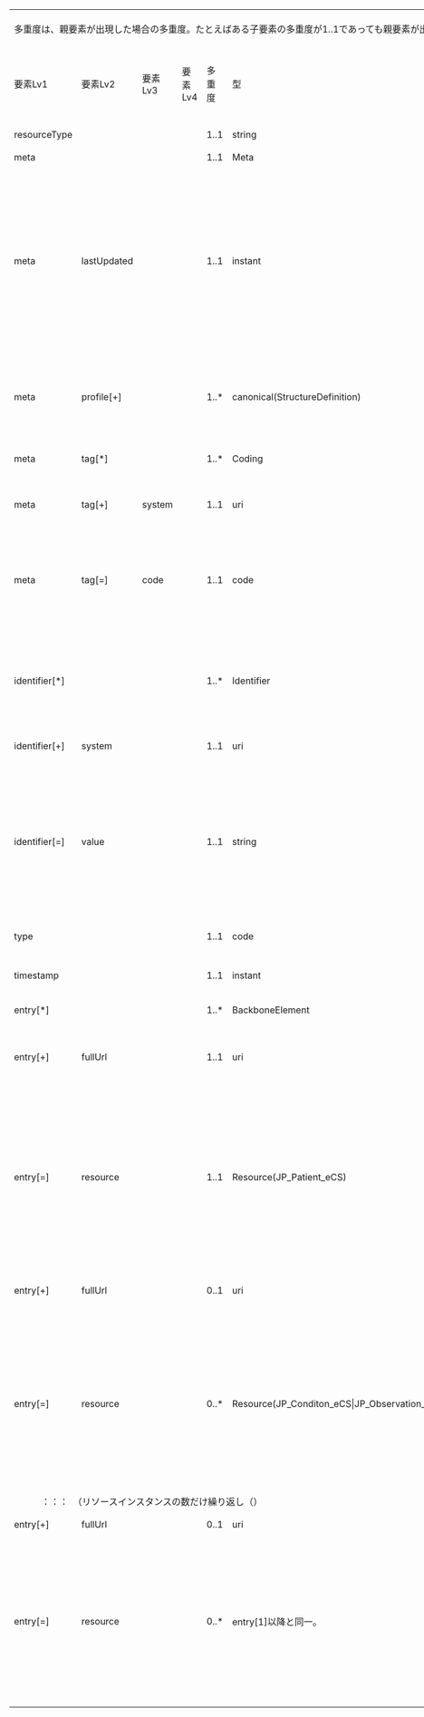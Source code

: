 <table border=0 cellpadding=0 cellspacing=0 width=1038 style='border-collapse:
 collapse;table-layout:fixed;width:778pt'>
 <col class=xl160 width=107 style='mso-width-source:userset;mso-width-alt:2925;
 width:80pt'>
 <col class=xl160 width=73 span=3 style='mso-width-source:userset;mso-width-alt:
 2011;width:55pt'>
 <col class=xl160 width=35 style='mso-width-source:userset;mso-width-alt:950;
 width:26pt'>
 <col class=xl160 width=87 style='mso-width-source:userset;mso-width-alt:2377;
 width:65pt'>
 <col class=xl160 width=359 style='mso-width-source:userset;mso-width-alt:9837;
 width:269pt'>
 <col class=xl160 width=36 style='mso-width-source:userset;mso-width-alt:987;
 width:27pt'>
 <col class=xl194 width=195 style='mso-width-source:userset;mso-width-alt:5339;
 width:146pt'>
 <tr height=68 style='mso-height-source:userset;height:51.0pt'>
  <td colspan=9 height=68 class=xl362 align=left width=1038 style='height:51.0pt;
  width:778pt'><a name="Print_Area"><ruby>多重度<span style='display:none'><rt>タジュウド
  </rt></span></ruby>は、<ruby>親<span style='display:none'><rt>オヤ </rt></span></ruby><ruby>要素<span
  style='display:none'><rt>ヨウソ </rt></span></ruby>が<ruby>出現<span
  style='display:none'><rt>シュツゲン </rt></span></ruby>した<ruby>場合<span
  style='display:none'><rt>バアイ </rt></span></ruby>の<ruby>多重度<span
  style='display:none'><rt>タジュウド </rt></span></ruby>。たとえばある<ruby>子要素<span
  style='display:none'><rt>コヨウソ </rt></span></ruby>の<ruby>多重度<span
  style='display:none'><rt>タジュウド </rt></span></ruby>が1..1であっても<ruby>親要素<span
  style='display:none'><rt>オヤヨウソ </rt></span></ruby>が<ruby>出現<span
  style='display:none'><rt>シュツゲン </rt></span></ruby>しない<ruby>場合<span
  style='display:none'><rt>バアイ </rt></span></ruby>にはその<ruby>子要素<span
  style='display:none'><rt>コヨウソ </rt></span></ruby>は<ruby>出現<span
  style='display:none'><rt>シュツゲン </rt></span></ruby>しない。<ruby>逆<span
  style='display:none'><rt>ギャク </rt></span></ruby>に<ruby>親要素<span
  style='display:none'><rt>オヤヨウソ </rt></span></ruby>が<ruby>出現<span
  style='display:none'><rt>シュツゲン </rt></span></ruby>する<ruby>場合<span
  style='display:none'><rt>バアイ </rt></span></ruby>には、この<ruby>子要素<span
  style='display:none'><rt>コヨウソ </rt></span></ruby>は<ruby>出現<span
  style='display:none'><rt>シュツゲン </rt></span></ruby>しなければならない。</a></td>
 </tr>
 <tr height=100 style='height:75.0pt'>
  <td height=100 class=xl69 width=107 style='height:75.0pt;border-top:none;
  width:80pt'>要素Lv1</td>
  <td class=xl152 width=73 style='border-top:none;border-left:none;width:55pt'>要素Lv2</td>
  <td class=xl152 width=73 style='border-top:none;border-left:none;width:55pt'>要素Lv3</td>
  <td class=xl152 width=73 style='border-top:none;border-left:none;width:55pt'>要素Lv4</td>
  <td class=xl153 width=35 style='border-top:none;border-left:none;width:26pt'>多重度</td>
  <td class=xl152 width=87 style='border-top:none;border-left:none;width:65pt'>型</td>
  <td class=xl152 width=359 style='border-top:none;border-left:none;width:269pt'>説明</td>
  <td class=xl152 width=36 style='border-top:none;border-left:none;width:27pt'><ruby>固定値<span
  style='display:none'><rt class=font8>コテイチ</rt></span></ruby> <br>
    <ruby>／<span style='display:none'><rt class=font8>レイジ</rt></span></ruby> <ruby>例<span
  style='display:none'><rt class=font8>ジ</rt></span></ruby> 示</td>
  <td class=xl154 width=195 style='border-top:none;border-left:none;width:146pt'><ruby>固定値<span
  style='display:none'><rt class=font8>コテイチ</rt></span></ruby> または<ruby>例示<span
  style='display:none'><rt class=font8>レイジ</rt></span></ruby></td>
 </tr>
 <tr height=40 style='height:30.0pt'>
  <td height=40 class=xl147 width=107 style='height:30.0pt;border-top:none;
  width:80pt'>resourceType</td>
  <td class=xl149 width=73 style='border-top:none;border-left:none;width:55pt'>　</td>
  <td class=xl149 width=73 style='border-top:none;border-left:none;width:55pt'>　</td>
  <td class=xl149 width=73 style='border-top:none;border-left:none;width:55pt'>　</td>
  <td class=xl155 width=35 style='border-top:none;border-left:none;width:26pt'>1..1</td>
  <td class=xl149 width=87 style='border-top:none;border-left:none;width:65pt'>string</td>
  <td class=xl149 width=359 style='border-top:none;border-left:none;width:269pt'>Bundleリソースであることを示す。</td>
  <td class=xl149 width=36 style='border-top:none;border-left:none;width:27pt'>固定値</td>
  <td class=xl157 width=195 style='border-top:none;border-left:none;width:146pt'>&quot;Bundle&quot;</td>
 </tr>
 <tr height=20 style='height:15.0pt'>
  <td height=20 class=xl147 width=107 style='height:15.0pt;border-top:none;
  width:80pt'>meta</td>
  <td class=xl149 width=73 style='border-top:none;border-left:none;width:55pt'>　</td>
  <td class=xl149 width=73 style='border-top:none;border-left:none;width:55pt'>　</td>
  <td class=xl149 width=73 style='border-top:none;border-left:none;width:55pt'>　</td>
  <td class=xl192 width=35 style='border-top:none;border-left:none;width:26pt'>1..1</td>
  <td class=xl149 width=87 style='border-top:none;border-left:none;width:65pt'>Meta</td>
  <td class=xl149 width=359 style='border-top:none;border-left:none;width:269pt'>　</td>
  <td class=xl149 width=36 style='border-top:none;border-left:none;width:27pt'>　</td>
  <td class=xl157 width=195 style='border-top:none;border-left:none;width:146pt'>　</td>
 </tr>
 <tr height=340 style='height:255.0pt'>
  <td height=340 class=xl147 width=107 style='height:255.0pt;border-top:none;
  width:80pt'>meta</td>
  <td class=xl149 width=73 style='border-top:none;border-left:none;width:55pt'>lastUpdated</td>
  <td class=xl149 width=73 style='border-top:none;border-left:none;width:55pt'>　</td>
  <td class=xl149 width=73 style='border-top:none;border-left:none;width:55pt'>　</td>
  <td class=xl192 width=35 style='border-top:none;border-left:none;width:26pt'>1..1</td>
  <td class=xl149 width=87 style='border-top:none;border-left:none;width:65pt'>instant</td>
  <td class=xl149 width=359 style='border-top:none;border-left:none;width:269pt'>最終更新日時。YYYY-MM-DDThh:mm:ss.sss+zz:zz<br>
   
  この要素は、このリソースのデータを取り込んで蓄積していたシステムが、このリソースになんらかの変更があった可能性があった日時を取得し、このデータを再取り込みする必要性の判断をするために使われる。<ruby>本要素<span
  style='display:none'><rt>ホンヨウソ </rt></span></ruby>に前回取り込んだ時点より後の日時が設定されている場合には、なんらかの変更があった可能性がある（変更がない場合もある）ものとして判断される。したがって、内容になんらかの変更があった場合、またはこのリソースのデータが初めて作成された場合には、その時点以降の日時（たとえば、このリソースのデータを作成した日時）を設定しなければならない。内容の変更がない場合でも、このリソースのデータが作り直された場合や単に複写された場合にその日時を設定しなおしてもよい。ただし、内容に変更がないのであれば、日時を変更しなくてもよい。また、この要素の変更とmeta.versionIdの変更とは、必ずしも連動しないことがある。</td>
  <td class=xl149 width=36 style='border-top:none;border-left:none;width:27pt'>例示</td>
  <td class=xl157 width=195 style='border-top:none;border-left:none;width:146pt'>&quot;2015-02-07T13:28:17.239+09:00&quot;</td>
 </tr>
 <tr height=140 style='height:105.0pt'>
  <td height=140 class=xl147 width=107 style='height:105.0pt;border-top:none;
  width:80pt'>meta</td>
  <td class=xl149 width=73 style='border-top:none;border-left:none;width:55pt'>profile[+]</td>
  <td class=xl149 width=73 style='border-top:none;border-left:none;width:55pt'>　</td>
  <td class=xl149 width=73 style='border-top:none;border-left:none;width:55pt'>　</td>
  <td class=xl192 width=35 style='border-top:none;border-left:none;width:26pt'>1..*</td>
  <td class=xl149 width=87 style='border-top:none;border-left:none;width:65pt'>canonical(StructureDefinition)</td>
  <td class=xl158 width=359 style='border-top:none;border-left:none;width:269pt'>本文書のプロファイルを識別するURLとバージョンを指定する。<br>
    http://jpfhir.jp/fhir/clins/StructureDefinition/JP_Bundle_CLINS|1　を設定する(|1
  は（U+007C）パイプ（縦棒文字）と数字の1でバージョン1を指定する)　を設定する。<br>
    </td>
  <td class=xl149 width=36 style='border-top:none;border-left:none;width:27pt'>固定値</td>
  <td class=xl143 width=195 style='border-top:none;border-left:none;width:146pt'><a
  href="http://jpfhir.jp/fhir/clins/StructureDefinition/JP_Bundle_CLINS"
  target="_parent">http://jpfhir.jp/fhir/clins/StructureDefinition/JP_Bundle_CLINS|1</a></td>
 </tr>
 <tr height=60 style='height:45.0pt'>
  <td height=60 class=xl70 width=107 style='height:45.0pt;width:80pt'>meta</td>
  <td class=xl71 width=73 style='width:55pt'>tag[*]</td>
  <td class=xl71 width=73 style='width:55pt'>　</td>
  <td class=xl71 width=73 style='width:55pt'>　</td>
  <td class=xl151 width=35 style='width:26pt'>1..*</td>
  <td class=xl71 width=87 style='width:65pt'>Coding</td>
  <td class=xl76 width=359 style='width:269pt'>本リソースのメタデータ。<br>
    CLINSでのBundleリソースに含まれる６情報リソースカテゴリーをmeta.tag要素に記述する。</td>
  <td class=xl71 width=36 style='width:27pt'>　</td>
  <td class=xl150 width=195 style='width:146pt'>　</td>
 </tr>
 <tr height=84 style='height:63.0pt'>
  <td height=84 class=xl70 width=107 style='height:63.0pt;width:80pt'>meta</td>
  <td class=xl71 width=73 style='width:55pt'>tag[+]</td>
  <td class=xl71 width=73 style='width:55pt'>system</td>
  <td class=xl71 width=73 style='width:55pt'>　</td>
  <td class=xl151 width=35 style='width:26pt'>1..1</td>
  <td class=xl71 width=87 style='width:65pt'>uri</td>
  <td class=xl76 width=359 style='width:269pt'>固定値
  http://jpfhir.jp/fhir/clins/CodeSystem/BundleResourceType_CS　を設定する。</td>
  <td class=xl71 width=36 style='width:27pt'>固定値</td>
  <td class=xl75 width=195 style='width:146pt'><a
  href="http://jpfhir.jp/fhir/clins/CodeSystem/BundleResourceType_CS"
  target="_parent">http://jpfhir.jp/fhir/clins/CodeSystem/BundleResourceType_CS</a></td>
 </tr>
 <tr height=160 style='height:120.0pt'>
  <td height=160 class=xl70 width=107 style='height:120.0pt;width:80pt'>meta</td>
  <td class=xl71 width=73 style='width:55pt'>tag[=]</td>
  <td class=xl71 width=73 style='width:55pt'>code</td>
  <td class=xl71 width=73 style='width:55pt'>　</td>
  <td class=xl151 width=35 style='width:26pt'>1..1</td>
  <td class=xl71 width=87 style='width:65pt'>code</td>
  <td class=xl76 width=359 style='width:269pt'>Bundleリソースに含まれる６情報リソースカテゴリーのいずれかをhhttp://jpfhir.jp/fhir/clins/ValueSet/BundleResourceType_VSのValuseSetから設定する。<br>
   
  具体的には、&quot;AllergyIntolerance&quot;、&quot;Condition&quot;、&quot;Observation&quot;、&quot;MedicationRequest&quot;　のいずれかの値を設定する。<br>
    </td>
  <td class=xl71 width=36 style='width:27pt'><ruby>例<span style='display:none'><rt>レイジ
  </rt></span></ruby>示</td>
  <td class=xl150 width=195 style='width:146pt'>&quot;Observation&quot;</td>
 </tr>
 <tr height=175 style='mso-height-source:userset;height:131.0pt'>
  <td height=175 class=xl161 align=left width=107 style='height:131.0pt;
  border-top:none;width:80pt'>identifier[*]</td>
  <td class=xl77 width=73 style='border-top:none;border-left:none;width:55pt'>　</td>
  <td class=xl77 width=73 style='border-top:none;border-left:none;width:55pt'>　</td>
  <td class=xl77 width=73 style='border-top:none;border-left:none;width:55pt'>　</td>
  <td class=xl162 align=left width=35 style='border-top:none;border-left:none;
  width:26pt'>1..*</td>
  <td class=xl77 align=left width=87 style='border-top:none;border-left:none;
  width:65pt'>Identifier</td>
  <td class=xl77 align=left width=359 style='border-top:none;border-left:none;
  width:269pt'>この文書Bundleの<ruby>一意<span style='display:none'><rt>&#129351;</rt></span></ruby>の識別子。Bund<ruby>le<span
  style='display:none'><rt>ジュシｎ </rt></span></ruby><ruby>作<span
  style='display:none'><rt>レキ </rt></span></ruby><ruby>成時<span
  style='display:none'><rt>カンリ </rt></span></ruby><ruby>にシ<span
  style='display:none'><rt>バンゴウ </rt></span></ruby>ステムが設定する。<br>
   
  Bundleリソースのidentifier要素は、電子カルテ情報共有サービス側で保存される。送信側は、後続の送信においてこのidentifierを指定することで、<ruby>受信<span
  style='display:none'><rt>ジュシン </rt></span></ruby><ruby>側<span
  style='display:none'><rt>ガワ </rt></span></ruby>は過去に<ruby>受信<span
  style='display:none'><rt>ジュシン </rt></span></ruby>したBundleリソースを<ruby>特定<span
  style='display:none'><rt>トクテイ </rt></span></ruby>し、それに含まれていた全データについて削除、更新などの処理を行うためにこれを<ruby>使用<span
  style='display:none'><rt>シヨウ </rt></span></ruby>する。</td>
  <td class=xl77 width=36 style='border-top:none;border-left:none;width:27pt'>　</td>
  <td class=xl157 width=195 style='border-top:none;border-left:none;width:146pt'>　</td>
 </tr>
 <tr height=56 style='height:42.0pt'>
  <td height=56 class=xl161 align=left width=107 style='height:42.0pt;
  border-top:none;width:80pt'>identifier[+]</td>
  <td class=xl77 align=left width=73 style='border-top:none;border-left:none;
  width:55pt'>system</td>
  <td class=xl77 width=73 style='border-top:none;border-left:none;width:55pt'>　</td>
  <td class=xl77 width=73 style='border-top:none;border-left:none;width:55pt'>　</td>
  <td class=xl162 align=left width=35 style='border-top:none;border-left:none;
  width:26pt'>1..1</td>
  <td class=xl77 align=left width=87 style='border-top:none;border-left:none;
  width:65pt'>uri</td>
  <td class=xl77 align=left width=359 style='border-top:none;border-left:none;
  width:269pt'><ruby>固<span style='display:none'><rt>コテイチ </rt></span></ruby>定値　&quot;http://jpfhir.jp/fhir/clins/bundle-identifier&quot;を<ruby>設定<span
  style='display:none'><rt>セッテイ </rt></span></ruby>する。 </td>
  <td class=xl77 align=left width=36 style='border-top:none;border-left:none;
  width:27pt'>固定値</td>
  <td class=xl195 align=left width=195 style='border-top:none;border-left:none;
  width:146pt'>http://jpfhir.jp/fhir/clins/bundle-identifier</td>
 </tr>
 <tr height=281 style='mso-height-source:userset;height:211.0pt'>
  <td height=281 class=xl161 align=left width=107 style='height:211.0pt;
  border-top:none;width:80pt'>identifier[=]</td>
  <td class=xl77 align=left width=73 style='border-top:none;border-left:none;
  width:55pt'>value</td>
  <td class=xl77 width=73 style='border-top:none;border-left:none;width:55pt'>　</td>
  <td class=xl77 width=73 style='border-top:none;border-left:none;width:55pt'>　</td>
  <td class=xl162 align=left width=35 style='border-top:none;border-left:none;
  width:26pt'>1..1</td>
  <td class=xl77 align=left width=87 style='border-top:none;border-left:none;
  width:65pt'>string</td>
  <td class=xl77 align=left width=359 style='border-top:none;border-left:none;
  width:269pt'><ruby>実装<span style='display:none'><rt>ジッソウ </rt></span></ruby>ガイド<ruby>本文<span
  style='display:none'><rt>ホンブン </rt></span></ruby><span
  style='mso-spacerun:yes'> </span>6情報<ruby>送信<span style='display:none'><rt>ソウシン
  </rt></span></ruby><ruby>仕様<span style='display:none'><rt>シヨウ </rt></span></ruby>--Bundleリソースを識別するIdentifier要素--
  に<ruby>記載<span style='display:none'><rt>&#0;&#0;&#2;&#5;&#5;&#2;<br>
    <br>
    </rt></span></ruby>の[Bundle-ID]の仕様とする。</td>
  <td class=xl77 align=left width=36 style='border-top:none;border-left:none;
  width:27pt'><ruby>例<span style='display:none'><rt>レイジ </rt></span></ruby>示</td>
  <td class=xl157 width=195 style='border-top:none;border-left:none;width:146pt'>&quot;1311234567^2020^00123456&quot;</td>
 </tr>
 <tr height=40 style='height:30.0pt'>
  <td height=40 class=xl161 align=left width=107 style='height:30.0pt;
  border-top:none;width:80pt'>type</td>
  <td class=xl77 width=73 style='border-top:none;border-left:none;width:55pt'>　</td>
  <td class=xl77 width=73 style='border-top:none;border-left:none;width:55pt'>　</td>
  <td class=xl77 width=73 style='border-top:none;border-left:none;width:55pt'>　</td>
  <td class=xl162 align=left width=35 style='border-top:none;border-left:none;
  width:26pt'>1..1</td>
  <td class=xl77 align=left width=87 style='border-top:none;border-left:none;
  width:65pt'>code</td>
  <td class=xl77 align=left width=359 style='border-top:none;border-left:none;
  width:269pt'>Bundleリソースのタイプ。<ruby>本<span style='display:none'><rt>ホン </rt></span></ruby><ruby>仕様<span
  style='display:none'><rt>シヨウ </rt></span></ruby>では&quot;collection&quot;<ruby>固定<span
  style='display:none'><rt>コテイ </rt></span></ruby>とする。</td>
  <td class=xl77 align=left width=36 style='border-top:none;border-left:none;
  width:27pt'>固定値</td>
  <td class=xl157 width=195 style='border-top:none;border-left:none;width:146pt'>&quot;collection&quot;</td>
 </tr>
 <tr height=83 style='mso-height-source:userset;height:62.0pt'>
  <td height=83 class=xl161 align=left width=107 style='height:62.0pt;
  border-top:none;width:80pt'>timestamp</td>
  <td class=xl77 width=73 style='border-top:none;border-left:none;width:55pt'>　</td>
  <td class=xl77 width=73 style='border-top:none;border-left:none;width:55pt'>　</td>
  <td class=xl77 width=73 style='border-top:none;border-left:none;width:55pt'>　</td>
  <td class=xl162 align=left width=35 style='border-top:none;border-left:none;
  width:26pt'>1..1</td>
  <td class=xl77 align=left width=87 style='border-top:none;border-left:none;
  width:65pt'>instant</td>
  <td class=xl77 align=left width=359 style='border-top:none;border-left:none;
  width:269pt'>このリソースを生成した日時。時刻の精度はミリ秒とし、タイムゾーンを含めること。</td>
  <td class=xl77 align=left width=36 style='border-top:none;border-left:none;
  width:27pt'>例示</td>
  <td class=xl157 width=195 style='border-top:none;border-left:none;width:146pt'>&quot;2021-02-01T13:28:17.239+09:00&quot;</td>
 </tr>
 <tr height=40 style='height:30.0pt'>
  <td height=40 class=xl161 align=left width=107 style='height:30.0pt;
  border-top:none;width:80pt'>entry[*]</td>
  <td class=xl77 width=73 style='border-top:none;border-left:none;width:55pt'>　</td>
  <td class=xl77 width=73 style='border-top:none;border-left:none;width:55pt'>　</td>
  <td class=xl77 width=73 style='border-top:none;border-left:none;width:55pt'>　</td>
  <td class=xl162 align=left width=35 style='border-top:none;border-left:none;
  width:26pt'>1..*</td>
  <td class=xl77 align=left width=87 style='border-top:none;border-left:none;
  width:65pt'>BackboneElement</td>
  <td class=xl77 align=left width=359 style='border-top:none;border-left:none;
  width:269pt'>Bundleに含まれる全リソースエントリを<ruby>格納<span style='display:none'><rt>カクノウ
  </rt></span></ruby>する。</td>
  <td class=xl77 width=36 style='border-top:none;border-left:none;width:27pt'>　</td>
  <td class=xl157 width=195 style='border-top:none;border-left:none;width:146pt'>　</td>
 </tr>
 <tr height=125 style='mso-height-source:userset;height:94.0pt'>
  <td height=125 class=xl161 align=left width=107 style='height:94.0pt;
  border-top:none;width:80pt'>entry[+]</td>
  <td class=xl77 align=left width=73 style='border-top:none;border-left:none;
  width:55pt'>fullUrl</td>
  <td class=xl77 width=73 style='border-top:none;border-left:none;width:55pt'>　</td>
  <td class=xl77 width=73 style='border-top:none;border-left:none;width:55pt'>　</td>
  <td class=xl162 align=left width=35 style='border-top:none;border-left:none;
  width:26pt'>1..1</td>
  <td class=xl77 align=left width=87 style='border-top:none;border-left:none;
  width:65pt'>uri</td>
  <td class=xl77 align=left width=359 style='border-top:none;border-left:none;
  width:269pt'>エントリリスト内の<ruby>各<span style='display:none'><rt>カクコジン サイショ
  ヒツオユヒッス ヒッス<span style='mso-spacerun:yes'>  </span></rt></span></ruby>リソースを一意に識別するためのUUID。この要素は、<ruby>第<span
  style='display:none'><rt>ダイ1 </rt></span></ruby>1リソースであるPatientリソースのentryのUUIDで、<ruby>他<span
  style='display:none'><rt>ホカ </rt></span></ruby>のentryに<ruby>記述<span
  style='display:none'><rt>キジュツ </rt></span></ruby>されるリソースからこのPatientリソースを<ruby>参照<span
  style='display:none'><rt>サンショウ </rt></span></ruby>するときに、このUUIDを<ruby>記述<span
  style='display:none'><rt>キジュツ </rt></span></ruby>することで<ruby>参照<span
  style='display:none'><rt>サンショウ </rt></span></ruby>する。</td>
  <td class=xl77 align=left width=36 style='border-top:none;border-left:none;
  width:27pt'>例示</td>
  <td class=xl157 width=195 style='border-top:none;border-left:none;width:146pt'>&quot;urn:uuid:179f9f7f-e546-04c2-6888-a9e0b24e5720&quot;</td>
 </tr>
 <tr height=300 style='height:225.0pt'>
  <td height=300 class=xl161 align=left width=107 style='height:225.0pt;
  border-top:none;width:80pt'>entry[=]</td>
  <td class=xl77 align=left width=73 style='border-top:none;border-left:none;
  width:55pt'>resource</td>
  <td class=xl77 width=73 style='border-top:none;border-left:none;width:55pt'>　</td>
  <td class=xl77 width=73 style='border-top:none;border-left:none;width:55pt'>　</td>
  <td class=xl162 align=left width=35 style='border-top:none;border-left:none;
  width:26pt'>1..1</td>
  <td class=xl77 align=left width=87 style='border-top:none;border-left:none;
  width:65pt'>Resource(JP_Patient_eCS)</td>
  <td class=xl77 align=left width=359 style='border-top:none;border-left:none;
  width:269pt'>JP_Patient_eCS profileに準拠したPatient<ruby>リソ<span
  style='display:none'><rt>ジュンキョ </rt></span></ruby>ース。最初のリソースentryはこのPatientリソースであることが必須。</td>
  <td class=xl77 align=left width=36 style='border-top:none;border-left:none;
  width:27pt'>例示</td>
  <td class=xl157 width=195 style='border-top:none;border-left:none;width:146pt'>{<br>
    <span style='mso-spacerun:yes'>        </span>&quot;resourceType&quot;:
  &quot;Patient&quot;,<br>
    <span style='mso-spacerun:yes'>        </span>&quot;id&quot;:
  &quot;InlineExample-Patient-standard&quot;,<br>
    <span style='mso-spacerun:yes'>        </span>&quot;meta&quot;: {<br>
    <span style='mso-spacerun:yes'>          </span>&quot;profile&quot;:
  [<br>
    <span style='mso-spacerun:yes'>           
  </span>&quot;http://jpfhir.jp/fhir/eCS/StructureDefinition/JP_Patient_eCS&quot;<br>
    <span style='mso-spacerun:yes'>          </span>]<br>
    <span style='mso-spacerun:yes'>        </span>}, <br>
    <ruby>&lt;以<span style='display:none'><rt>イコウ </rt></span></ruby><ruby>降省<span
  style='display:none'><rt>ショウリャク </rt></span></ruby>略&gt;</td>
 </tr>
 <tr height=100 style='height:75.0pt'>
  <td height=100 class=xl161 align=left width=107 style='height:75.0pt;
  border-top:none;width:80pt'>entry[+]</td>
  <td class=xl77 align=left width=73 style='border-top:none;border-left:none;
  width:55pt'>fullUrl</td>
  <td class=xl77 width=73 style='border-top:none;border-left:none;width:55pt'>　</td>
  <td class=xl77 width=73 style='border-top:none;border-left:none;width:55pt'>　</td>
  <td class=xl77 align=left width=35 style='border-top:none;border-left:none;
  width:26pt'>0..1</td>
  <td class=xl77 align=left width=87 style='border-top:none;border-left:none;
  width:65pt'>uri</td>
  <td class=xl77 align=left width=359 style='border-top:none;border-left:none;
  width:269pt'>エントリリスト内の<ruby>各<span style='display:none'><rt>カクコジン </rt></span></ruby>リソースを一意に識別するためのUUID。すでに<ruby>送信<span
  style='display:none'><rt>ソウシン </rt></span></ruby><ruby>済<span
  style='display:none'><rt>ズミ </rt></span></ruby>みのBundleリソースを<ruby>削除<span
  style='display:none'><rt>サクジョ </rt></span></ruby>するためにこのBundleリソースを<ruby>送信<span
  style='display:none'><rt>ソウシン </rt></span></ruby>する<ruby>場合<span
  style='display:none'><rt>バアイ </rt></span></ruby>には、<ruby>最初<span
  style='display:none'><rt>サイショ </rt></span></ruby>のentry(Patientリソース）だけを<ruby>設定<span
  style='display:none'><rt>セッテイ </rt></span></ruby>し、これ<ruby>以降<span
  style='display:none'><rt>イコウ </rt></span></ruby>のリソースは<ruby>不要<span
  style='display:none'><rt>フヨウ </rt></span></ruby>である。</td>
  <td class=xl77 align=left width=36 style='border-top:none;border-left:none;
  width:27pt'>例示</td>
  <td class=xl157 width=195 style='border-top:none;border-left:none;width:146pt'>&quot;urn:uuid:1304f64f-4e45-be12-ddd6-fab7895db0c3&quot;</td>
 </tr>
 <tr height=300 style='height:225.0pt'>
  <td height=300 class=xl161 align=left width=107 style='height:225.0pt;
  border-top:none;width:80pt'>entry[=]</td>
  <td class=xl77 align=left width=73 style='border-top:none;border-left:none;
  width:55pt'>resource</td>
  <td class=xl77 width=73 style='border-top:none;border-left:none;width:55pt'>　</td>
  <td class=xl77 width=73 style='border-top:none;border-left:none;width:55pt'>　</td>
  <td class=xl77 align=left width=35 style='border-top:none;border-left:none;
  width:26pt'>0..*</td>
  <td class=xl77 align=left width=87 style='border-top:none;border-left:none;
  width:65pt'>Resource(JP_Conditon_eCS|JP_Observation_LabResult_eCS|JP_AllergyIntorellance_eCS)</td>
  <td class=xl77 align=left width=359 style='border-top:none;border-left:none;
  width:269pt'>このBundleリソースが格納するリソースのprofileに準拠したリソース。6情報のうち傷病<ruby>名<span
  style='display:none'><rt>メイ </rt></span></ruby>、薬剤アレルギー、その他アレルギー、検体のいずれか。処方は６情報送信においては送信対象となっていない。</td>
  <td class=xl77 align=left width=36 style='border-top:none;border-left:none;
  width:27pt'>例示</td>
  <td class=xl157 width=195 style='border-top:none;border-left:none;width:146pt'>{<br>
    <span style='mso-spacerun:yes'>        </span>&quot;resourceType&quot;:
  &quot;Observation&quot;,<br>
    <span style='mso-spacerun:yes'>        </span>&quot;id&quot;:
  &quot;InlineExample-Patient-standard&quot;,<br>
    <span style='mso-spacerun:yes'>        </span>&quot;meta&quot;: {<br>
    <span style='mso-spacerun:yes'>          </span>&quot;profile&quot;:
  [<br>
    <span style='mso-spacerun:yes'>           
  </span>&quot;http://jpfhir.jp/fhir/eCS/StructureDefinition/JP_Observation_LabResult_eCS&quot;<br>
    <span style='mso-spacerun:yes'>    </span><ruby><span
  style='mso-spacerun:yes'>  </span><span style='display:none'><rt>イコウ </rt></span></ruby><ruby><span
  style='mso-spacerun:yes'>  </span><span style='display:none'><rt>ショウリャク </rt></span></ruby><span
  style='mso-spacerun:yes'>  </span>]<br>
    <span style='mso-spacerun:yes'>        </span>}, <br>
    &lt;以降省略&gt;</td>
 </tr>
 <tr height=43 style='mso-height-source:userset;height:32.0pt'>
  <td colspan=9 height=43 class=xl363 width=1038 style='border-right:1.0pt solid black;
  height:32.0pt;width:778pt'>　　　：：：　（<ruby>リ<span style='display:none'><rt>クリカエシ
  </rt></span></ruby>ソースインスタンスの数だけ繰り<ruby>返<span style='display:none'><rt>カズ </rt></span></ruby>し（）</td>
 </tr>
 <tr height=40 style='height:30.0pt'>
  <td height=40 class=xl161 align=left width=107 style='height:30.0pt;
  border-top:none;width:80pt'>entry[+]</td>
  <td class=xl77 align=left width=73 style='border-top:none;border-left:none;
  width:55pt'>fullUrl</td>
  <td class=xl77 width=73 style='border-top:none;border-left:none;width:55pt'>　</td>
  <td class=xl77 width=73 style='border-top:none;border-left:none;width:55pt'>　</td>
  <td class=xl77 align=left width=35 style='border-top:none;border-left:none;
  width:26pt'>0..1</td>
  <td class=xl77 align=left width=87 style='border-top:none;border-left:none;
  width:65pt'>uri</td>
  <td class=xl77 align=left width=359 style='border-top:none;border-left:none;
  width:269pt'>エントリリスト内の<ruby>各<span style='display:none'><rt>カクコジン </rt></span></ruby>リソースを一意に識別するためのUUID。</td>
  <td class=xl77 align=left width=36 style='border-top:none;border-left:none;
  width:27pt'>例示</td>
  <td class=xl157 width=195 style='border-top:none;border-left:none;width:146pt'>&quot;urn:uuid:3e6a0ba2-d781-4fd7-9de6-e077b690daed&quot;</td>
 </tr>
 <tr height=301 style='height:226.0pt'>
  <td height=301 class=xl193 align=left width=107 style='height:226.0pt;
  border-top:none;width:80pt'>entry[=]</td>
  <td class=xl78 align=left width=73 style='border-top:none;border-left:none;
  width:55pt'>resource</td>
  <td class=xl78 width=73 style='border-top:none;border-left:none;width:55pt'>　</td>
  <td class=xl78 width=73 style='border-top:none;border-left:none;width:55pt'>　</td>
  <td class=xl78 align=left width=35 style='border-top:none;border-left:none;
  width:26pt'>0..*</td>
  <td class=xl78 align=left width=87 style='border-top:none;border-left:none;
  width:65pt'>entry[1]<ruby>以降<span style='display:none'><rt>イコウ </rt></span></ruby>と<ruby>同一<span
  style='display:none'><rt>ドウイツ </rt></span></ruby>。</td>
  <td class=xl78 align=left width=359 style='border-top:none;border-left:none;
  width:269pt'><ruby>上記<span style='display:none'><rt>ジョウキ </rt></span></ruby>と<ruby>同<span
  style='display:none'><rt>オナジ </rt></span></ruby>じ。<ruby>同一<span
  style='display:none'><rt>ドウイツ </rt></span></ruby>のBundleリソースに<ruby>格納<span
  style='display:none'><rt>カクノウ </rt></span></ruby>されるすべてのentryは、Patientリソースを<ruby>除<span
  style='display:none'><rt>ノゾキ </rt></span></ruby>き<ruby>同一<span
  style='display:none'><rt>ドウイツ </rt></span></ruby>のリソース<ruby>種別<span
  style='display:none'><rt>シュベツ </rt></span></ruby>、<ruby>同一<span
  style='display:none'><rt>ドウイツ </rt></span></ruby>のプロファイルに<ruby>準拠<span
  style='display:none'><rt>ジュンキョ </rt></span></ruby>していなければならない。</td>
  <td class=xl78 align=left width=36 style='border-top:none;border-left:none;
  width:27pt'>例示</td>
  <td class=xl165 width=195 style='border-top:none;border-left:none;width:146pt'>{<br>
    <span style='mso-spacerun:yes'>        </span>&quot;resourceType&quot;:
  &quot;Observation&quot;,<br>
    <span style='mso-spacerun:yes'>        </span>&quot;id&quot;:
  &quot;InlineExample-Patient-standard&quot;,<br>
    <span style='mso-spacerun:yes'>        </span>&quot;meta&quot;: {<br>
    <span style='mso-spacerun:yes'>          </span>&quot;profile&quot;:
  [<br>
    <span style='mso-spacerun:yes'>           
  </span>&quot;http://jpfhir.jp/fhir/eCS/StructureDefinition/JP_Observation_LabResult_eCS&quot;<br>
    <span style='mso-spacerun:yes'>    </span><ruby><span
  style='mso-spacerun:yes'>  </span><span style='display:none'><rt>イコウ </rt></span></ruby><ruby><span
  style='mso-spacerun:yes'>  </span><span style='display:none'><rt>ショウリャク </rt></span></ruby><span
  style='mso-spacerun:yes'>  </span>]<br>
    <span style='mso-spacerun:yes'>        </span>}, <br>
    &lt;以降省略&gt;</td>
 </tr>
</table>